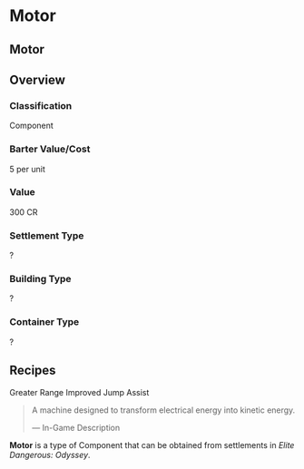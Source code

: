 # Motor
## Motor

## Overview

### Classification

Component

### Barter Value/Cost

5 per unit

### Value

300 CR

### Settlement Type

?

### Building Type

?

### Container Type

?

## Recipes

Greater Range
Improved Jump Assist

> 
> 
> A machine designed to transform electrical energy into kinetic energy.
> 
> 
> — In-Game Description
> 

**Motor** is a type of Component that can be obtained from settlements in *Elite Dangerous: Odyssey*.
